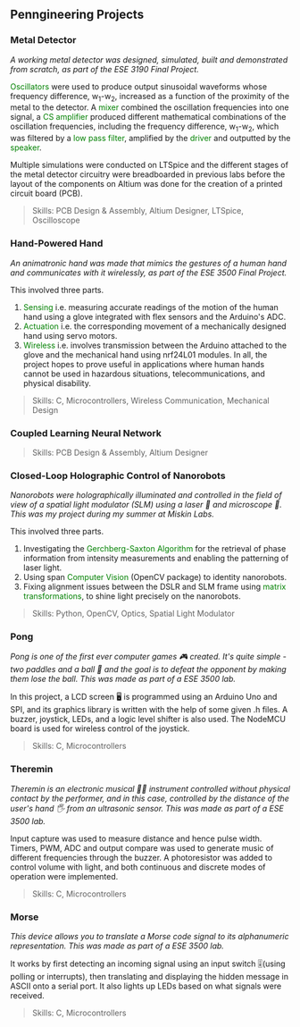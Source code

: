 ## Penngineering Projects

### Metal Detector
*A working metal detector was designed, simulated, built and demonstrated from scratch, as part of the ESE 3190 Final Project.*

<span style="color:green">Oscillators</span> were used to produce output sinusoidal waveforms whose frequency difference, w<sub>1</sub>-w<sub>2</sub>, increased as a function of the proximity of the metal to the detector. A <span style="color:green">mixer</span> combined the oscillation frequencies into one signal, a <span style="color:green">CS amplifier</span> produced different mathematical combinations of the oscillation frequencies, including the frequency difference, w<sub>1</sub>-w<sub>2</sub>, which was filtered by a <span style="color:green">low pass filter</span>, amplified by the <span style="color:green">driver</span> and outputted by the <span style="color:green">speaker</span>.

Multiple simulations were conducted on LTSpice and the different stages of the metal detector circuitry were breadboarded in previous labs before the layout of the components on Altium was done for the creation of a printed circuit board (PCB). 

> Skills: PCB Design & Assembly, Altium Designer, LTSpice, Oscilloscope

### Hand-Powered Hand
*An animatronic hand was made that mimics the gestures of a human hand and communicates with it wirelessly, as part of the ESE 3500 Final Project.*

This involved three parts.
1. <span style="color:green">Sensing</span> i.e. measuring accurate readings of the motion of the human hand using a glove integrated with flex sensors and the Arduino's ADC.
2. <span style="color:green">Actuation</span> i.e. the corresponding movement of a mechanically designed hand using servo motors.
3. <span style="color:green">Wireless</span> i.e. involves transmission between the Arduino attached to the glove and the mechanical hand using nrf24L01 modules.
In all, the project hopes to prove useful in applications where human hands cannot be used in hazardous situations, telecommunications, and physical disability. 

> Skills: C, Microcontrollers, Wireless Communication, Mechanical Design

### Coupled Learning Neural Network
> Skills: PCB Design & Assembly, Altium Designer

### Closed-Loop Holographic Control of Nanorobots
*Nanorobots were holographically illuminated and controlled in the field of view of a spatial light modulator (SLM) using a laser 🚨 and microscope 🔬. This was my project during my summer at Miskin Labs.*

This involved three parts.
1. Investigating the <span style="color:green">Gerchberg-Saxton Algorithm</span> for the retrieval of phase information from intensity measurements and enabling the patterning of laser light.
2. Using span <span style="color:green">Computer Vision</span> (OpenCV package) to identity nanorobots.
3. Fixing alignment issues between the DSLR and SLM frame using <span style="color:green">matrix transformations</span>, to shine light precisely on the nanorobots.

> Skills: Python, OpenCV, Optics, Spatial Light Modulator

### Pong
*Pong is one of the first ever computer games 🎮 created. It's quite simple - two paddles and a ball 🏓 and the goal is to defeat the opponent by making them lose the ball. This was made as part of a ESE 3500 lab.*

In this project, a LCD screen 🖥 is programmed using an Arduino Uno and SPI, and its graphics library is written with the help of some given .h files. A buzzer, joystick, LEDs, and a logic level shifter is also used. The NodeMCU board is used for wireless control of the joystick.

> Skills: C, Microcontrollers

### Theremin
*Theremin is an electronic musical 🎵🎶 instrument controlled without physical contact by the performer, and in this case, controlled by the distance of the user's hand 🖐 from an ultrasonic sensor. This was made as part of a ESE 3500 lab.*

Input capture was used to measure distance and hence pulse width. Timers, PWM, ADC and output compare was used to generate music of different frequencies through the buzzer. A photoresistor was added to control volume with light, and both continuous and discrete modes of operation were implemented.

> Skills: C, Microcontrollers

### Morse
*This device allows you to translate a Morse code signal to its alphanumeric representation. This was made as part of a ESE 3500 lab.*

It works by first detecting an incoming signal using an input switch 🎚(using polling or interrupts), then translating and displaying the hidden message in ASCII onto a serial port. It also lights up LEDs based on what signals were received.

> Skills: C, Microcontrollers
